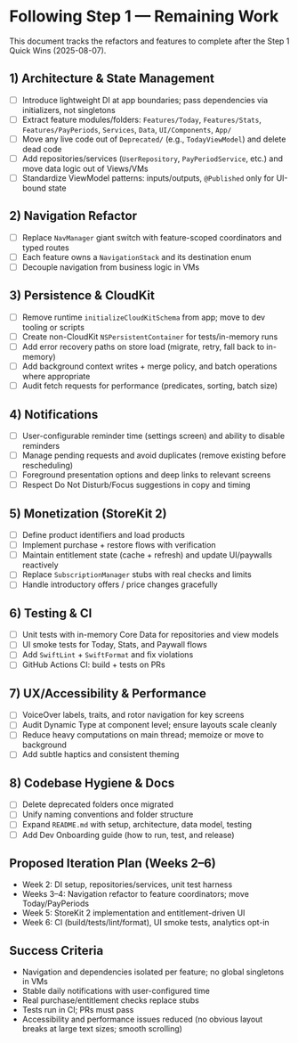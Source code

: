 # Following Step 1 — Remaining Work

This document tracks the refactors and features to complete after the Step 1 Quick Wins (2025-08-07).

## 1) Architecture & State Management

- [ ] Introduce lightweight DI at app boundaries; pass dependencies via initializers, not singletons
- [ ] Extract feature modules/folders: `Features/Today`, `Features/Stats`, `Features/PayPeriods`, `Services`, `Data`, `UI/Components`, `App/`
- [ ] Move any live code out of `Deprecated/` (e.g., `TodayViewModel`) and delete dead code
- [ ] Add repositories/services (`UserRepository`, `PayPeriodService`, etc.) and move data logic out of Views/VMs
- [ ] Standardize ViewModel patterns: inputs/outputs, `@Published` only for UI-bound state

## 2) Navigation Refactor

- [ ] Replace `NavManager` giant switch with feature-scoped coordinators and typed routes
- [ ] Each feature owns a `NavigationStack` and its destination enum
- [ ] Decouple navigation from business logic in VMs

## 3) Persistence & CloudKit

- [ ] Remove runtime `initializeCloudKitSchema` from app; move to dev tooling or scripts
- [ ] Create non-CloudKit `NSPersistentContainer` for tests/in-memory runs
- [ ] Add error recovery paths on store load (migrate, retry, fall back to in-memory)
- [ ] Add background context writes + merge policy, and batch operations where appropriate
- [ ] Audit fetch requests for performance (predicates, sorting, batch size)

## 4) Notifications

- [ ] User-configurable reminder time (settings screen) and ability to disable reminders
- [ ] Manage pending requests and avoid duplicates (remove existing before rescheduling)
- [ ] Foreground presentation options and deep links to relevant screens
- [ ] Respect Do Not Disturb/Focus suggestions in copy and timing

## 5) Monetization (StoreKit 2)

- [ ] Define product identifiers and load products
- [ ] Implement purchase + restore flows with verification
- [ ] Maintain entitlement state (cache + refresh) and update UI/paywalls reactively
- [ ] Replace `SubscriptionManager` stubs with real checks and limits
- [ ] Handle introductory offers / price changes gracefully

## 6) Testing & CI

- [ ] Unit tests with in-memory Core Data for repositories and view models
- [ ] UI smoke tests for Today, Stats, and Paywall flows
- [ ] Add `SwiftLint` + `SwiftFormat` and fix violations
- [ ] GitHub Actions CI: build + tests on PRs

## 7) UX/Accessibility & Performance

- [ ] VoiceOver labels, traits, and rotor navigation for key screens
- [ ] Audit Dynamic Type at component level; ensure layouts scale cleanly
- [ ] Reduce heavy computations on main thread; memoize or move to background
- [ ] Add subtle haptics and consistent theming

## 8) Codebase Hygiene & Docs

- [ ] Delete deprecated folders once migrated
- [ ] Unify naming conventions and folder structure
- [ ] Expand `README.md` with setup, architecture, data model, testing
- [ ] Add Dev Onboarding guide (how to run, test, and release)

## Proposed Iteration Plan (Weeks 2–6)

- Week 2: DI setup, repositories/services, unit test harness
- Weeks 3–4: Navigation refactor to feature coordinators; move Today/PayPeriods
- Week 5: StoreKit 2 implementation and entitlement-driven UI
- Week 6: CI (build/tests/lint/format), UI smoke tests, analytics opt-in

## Success Criteria

- Navigation and dependencies isolated per feature; no global singletons in VMs
- Stable daily notifications with user-configured time
- Real purchase/entitlement checks replace stubs
- Tests run in CI; PRs must pass
- Accessibility and performance issues reduced (no obvious layout breaks at large text sizes; smooth scrolling)

